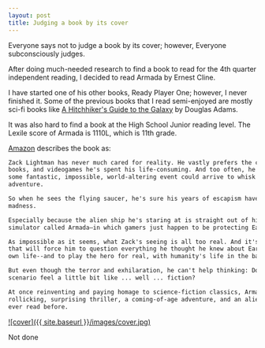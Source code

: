 ```yaml
---
layout: post
title: Judging a book by its cover
---
```


Everyone says not to judge a book by its cover; however, Everyone subconsciously judges.

After doing much-needed research to find a book to read for the 4th quarter independent reading, I decided to read Armada by Ernest Cline.

I have started one of his other books, Ready Player One; however, I never finished it. Some of the previous books that I read semi-enjoyed are mostly sci-fi books like [A Hitchhiker's Guide to the Galaxy](https://www.goodreads.com/book/show/386162.The_Hitchhiker_s_Guide_to_the_Galaxy) by Douglas Adams.

It was also hard to find a book at the High School Junior reading level. The Lexile score of Armada is 1110L, which is 11th grade.

[Amazon](https://www.amazon.com/Armada-novel-author-Ready-Player-ebook/dp/B00TNDID0O/) describes the book as: 

```txt
Zack Lightman has never much cared for reality. He vastly prefers the countless science-fiction movies,
books, and videogames he's spent his life-consuming. And too often, he catches himself wishing that
some fantastic, impossible, world-altering event could arrive to whisk him off on a grand spacefaring
adventure. 

So when he sees the flying saucer, he's sure his years of escapism have finally tipped over into 
madness. 

Especially because the alien ship he's staring at is straight out of his favorite videogame, a flight 
simulator called Armada—in which gamers just happen to be protecting Earth from alien invaders. 

As impossible as it seems, what Zack's seeing is all too real. And it's just the first in a blur of revelations
that will force him to question everything he thought he knew about Earth's history, its future, even his
own life--and to play the hero for real, with humanity's life in the balance. 

But even though the terror and exhilaration, he can't help thinking: Doesn't something about this 
scenario feel a little bit like ... well ... fiction? 

At once reinventing and paying homage to science-fiction classics, Armada is a
rollicking, surprising thriller, a coming-of-age adventure, and an alien invasion tale like nothing you've
ever read before.
```

[![cover]({{ site.baseurl }}/images/cover.jpg)](https://www.amazon.com/Armada-novel-author-Ready-Player-ebook/dp/B00TNDID0O/)

Not done